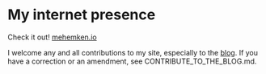# My internet presence

Check it out! [mehemken.io][1]

I welcome any and all contributions to my site, especially to the [blog][2]. If you have a correction or an amendment, see CONTRIBUTE_TO_THE_BLOG.md.

[1]: http://mehemken.io "The best website on the planet."
[2]: https://www.continuum.io/downloads
